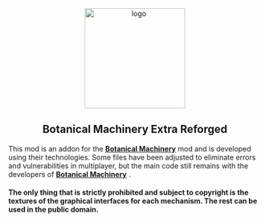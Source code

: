 <div align="center" width="400" height="400">
<img src="src/main/resources/logo.png" alt="logo" width="200"/>

## Botanical Machinery Extra Reforged

</div>



This mod is an addon for the **[Botanical Machinery](https://github.com/ChaoticTrials/BotanicalMachinery?tab=readme-ov-file)** 
mod and is developed using their technologies. Some files have been adjusted to eliminate errors and vulnerabilities in multiplayer, but the main code still remains with the developers of **[Botanical Machinery](https://github.com/ChaoticTrials/BotanicalMachinery?tab=readme-ov-file)** .


#### The only thing that is strictly prohibited and subject to copyright is the textures of the graphical interfaces for each mechanism. The rest can be used in the public domain.
